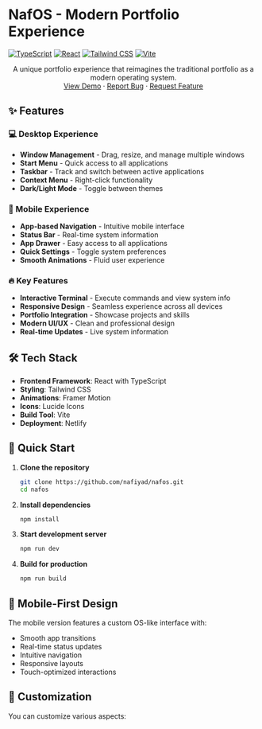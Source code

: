

  # NafOS - Modern Portfolio Experience

  [![TypeScript](https://img.shields.io/badge/TypeScript-007ACC?style=for-the-badge&logo=typescript&logoColor=white)](https://www.typescriptlang.org/)
  [![React](https://img.shields.io/badge/React-20232A?style=for-the-badge&logo=react&logoColor=61DAFB)](https://reactjs.org/)
  [![Tailwind CSS](https://img.shields.io/badge/Tailwind_CSS-38B2AC?style=for-the-badge&logo=tailwind-css&logoColor=white)](https://tailwindcss.com/)
  [![Vite](https://img.shields.io/badge/Vite-646CFF?style=for-the-badge&logo=vite&logoColor=white)](https://vitejs.dev/)

  <p align="center">
    A unique portfolio experience that reimagines the traditional portfolio as a modern operating system.
    <br />
    <a href="https://nafos.vercel.app">View Demo</a>
    ·
    <a href="https://github.com/nafiyad/nafos/issues">Report Bug</a>
    ·
    <a href="https://github.com/nafiyad/nafos/issues">Request Feature</a>
  </p>
</div>

## ✨ Features

### 💻 Desktop Experience
- **Window Management** - Drag, resize, and manage multiple windows
- **Start Menu** - Quick access to all applications
- **Taskbar** - Track and switch between active applications
- **Context Menu** - Right-click functionality
- **Dark/Light Mode** - Toggle between themes

### 📱 Mobile Experience
- **App-based Navigation** - Intuitive mobile interface
- **Status Bar** - Real-time system information
- **App Drawer** - Easy access to all applications
- **Quick Settings** - Toggle system preferences
- **Smooth Animations** - Fluid user experience

### 🔥 Key Features
- **Interactive Terminal** - Execute commands and view system info
- **Responsive Design** - Seamless experience across all devices
- **Portfolio Integration** - Showcase projects and skills
- **Modern UI/UX** - Clean and professional design
- **Real-time Updates** - Live system information

## 🛠️ Tech Stack

- **Frontend Framework**: React with TypeScript
- **Styling**: Tailwind CSS
- **Animations**: Framer Motion
- **Icons**: Lucide Icons
- **Build Tool**: Vite
- **Deployment**: Netlify

## 🚀 Quick Start

1. **Clone the repository**
   ```bash
   git clone https://github.com/nafiyad/nafos.git
   cd nafos
   ```

2. **Install dependencies**
   ```bash
   npm install
   ```

3. **Start development server**
   ```bash
   npm run dev
   ```

4. **Build for production**
   ```bash
   npm run build
   ```

## 📱 Mobile-First Design

The mobile version features a custom OS-like interface with:
- Smooth app transitions
- Real-time status updates
- Intuitive navigation
- Responsive layouts
- Touch-optimized interactions

## 🎨 Customization

You can customize various aspects:
